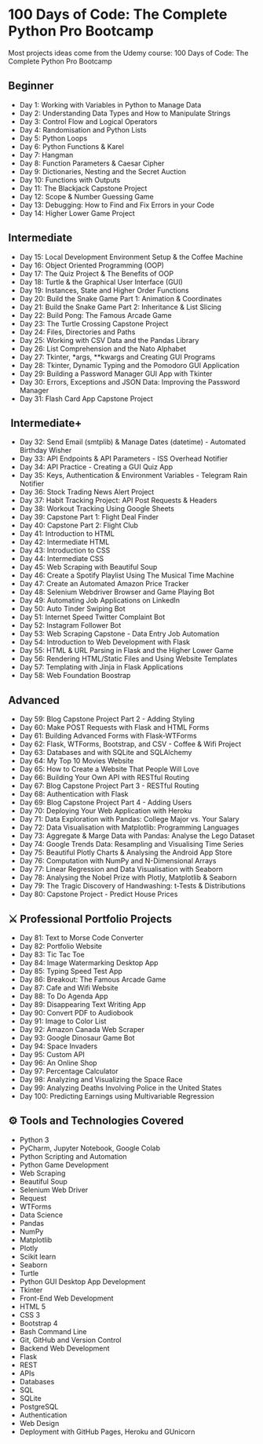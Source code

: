 # 100 Days of Code: The Complete Python Pro Bootcamp

Most projects ideas come from the Udemy course: 100 Days of Code: The Complete Python Pro Bootcamp

## Beginner
* Day 1: Working with Variables in Python to Manage Data  
* Day 2: Understanding Data Types and How to Manipulate Strings  
* Day 3: Control Flow and Logical Operators  
* Day 4: Randomisation and Python Lists  
* Day 5: Python Loops  
* Day 6: Python Functions & Karel  
* Day 7: Hangman  
* Day 8: Function Parameters & Caesar Cipher  
* Day 9: Dictionaries, Nesting and the Secret Auction  
* Day 10: Functions with Outputs  
* Day 11: The Blackjack Capstone Project  
* Day 12: Scope & Number Guessing Game  
* Day 13: Debugging: How to Find and Fix Errors in your Code  
* Day 14: Higher Lower Game Project  

## Intermediate
* Day 15: Local Development Environment Setup & the Coffee Machine  
* Day 16: Object Oriented Programming (OOP)  
* Day 17: The Quiz Project & The Benefits of OOP  
* Day 18: Turtle & the Graphical User Interface (GUI)  
* Day 19: Instances, State and Higher Order Functions  
* Day 20: Build the Snake Game Part 1: Animation & Coordinates  
* Day 21: Build the Snake Game Part 2: Inheritance & List Slicing  
* Day 22: Build Pong: The Famous Arcade Game  
* Day 23: The Turtle Crossing Capstone Project  
* Day 24: Files, Directories and Paths  
* Day 25: Working with CSV Data and the Pandas Library  
* Day 26: List Comprehension and the Nato Alphabet  
* Day 27: Tkinter, *args, **kwargs and Creating GUI Programs  
* Day 28: Tkinter, Dynamic Typing and the Pomodoro GUI Application  
* Day 29: Building a Password Manager GUI App with Tkinter  
* Day 30: Errors, Exceptions and JSON Data: Improving the Password Manager  
* Day 31: Flash Card App Capstone Project  

## ‍ Intermediate+
* Day 32: Send Email (smtplib) & Manage Dates (datetime) - Automated Birthday Wisher  
* Day 33: API Endpoints & API Parameters - ISS Overhead Notifier  
* Day 34: API Practice - Creating a GUI Quiz App  
* Day 35: Keys, Authentication & Environment Variables - Telegram Rain Notifier  
* Day 36: Stock Trading News Alert Project  
* Day 37: Habit Tracking Project: API Post Requests & Headers  
* Day 38: Workout Tracking Using Google Sheets  
* Day 39: Capstone Part 1: Flight Deal Finder  
* Day 40: Capstone Part 2: Flight Club  
* Day 41: Introduction to HTML  
* Day 42: Intermediate HTML  
* Day 43: Introduction to CSS  
* Day 44: Intermediate CSS  
* Day 45: Web Scraping with Beautiful Soup  
* Day 46: Create a Spotify Playlist Using The Musical Time Machine  
* Day 47: Create an Automated Amazon Price Tracker  
* Day 48: Selenium Webdriver Browser and Game Playing Bot  
* Day 49: Automating Job Applications on LinkedIn  
* Day 50: Auto Tinder Swiping Bot  
* Day 51: Internet Speed Twitter Complaint Bot  
* Day 52: Instagram Follower Bot  
* Day 53: Web Scraping Capstone - Data Entry Job Automation  
* Day 54: Introduction to Web Development with Flask  
* Day 55: HTML & URL Parsing in Flask and the Higher Lower Game  
* Day 56: Rendering HTML/Static Files and Using Website Templates  
* Day 57: Templating with Jinja in Flask Applications  
* Day 58: Web Foundation Boostrap  

## Advanced
* Day 59: Blog Capstone Project Part 2 - Adding Styling  
* Day 60: Make POST Requests with Flask and HTML Forms  
* Day 61: Building Advanced Forms with Flask-WTForms  
* Day 62: Flask, WTForms, Bootstrap, and CSV - Coffee & Wifi Project  
* Day 63: Databases and with SQLite and SQLAlchemy  
* Day 64: My Top 10 Movies Website  
* Day 65: How to Create a Website That People Will Love  
* Day 66: Building Your Own API with RESTful Routing  
* Day 67: Blog Capstone Project Part 3 - RESTful Routing  
* Day 68: Authentication with Flask  
* Day 69: Blog Capstone Project Part 4 - Adding Users  
* Day 70: Deploying Your Web Application with Heroku  
* Day 71: Data Exploration with Pandas: College Major vs. Your Salary  
* Day 72: Data Visualisation with Matplotlib: Programming Languages  
* Day 73: Aggregate & Marge Data with Pandas: Analyse the Lego Dataset  
* Day 74: Google Trends Data: Resampling and Visualising Time Series  
* Day 75: Beautiful Plotly Charts & Analysing the Android App Store  
* Day 76: Computation with NumPy and N-Dimensional Arrays  
* Day 77: Linear Regression and Data Visualisation with Seaborn  
* Day 78: Analysing the Nobel Prize with Plotly, Matplotlib & Seaborn  
* Day 79: The Tragic Discovery of Handwashing: t-Tests & Distributions  
* Day 80: Capstone Project - Predict House Prices  

## ⚔ Professional Portfolio Projects
* Day 81: Text to Morse Code Converter  
* Day 82: Portfolio Website  
* Day 83: Tic Tac Toe  
* Day 84: Image Watermarking Desktop App  
* Day 85: Typing Speed Test App  
* Day 86: Breakout: The Famous Arcade Game  
* Day 87: Cafe and Wifi Website  
* Day 88: To Do Agenda App  
* Day 89: Disappearing Text Writing App  
* Day 90: Convert PDF to Audiobook  
* Day 91: Image to Color List  
* Day 92: Amazon Canada Web Scraper  
* Day 93: Google Dinosaur Game Bot  
* Day 94: Space Invaders  
* Day 95: Custom API  
* Day 96: An Online Shop  
* Day 97: Percentage Calculator  
* Day 98: Analyzing and Visualizing the Space Race  
* Day 99: Analyzing Deaths Involving Police in the United States  
* Day 100: Predicting Earnings using Multivariable Regression  

## ⚙ Tools and Technologies Covered
* Python 3  
* PyCharm, Jupyter Notebook, Google Colab  
* Python Scripting and Automation  
* Python Game Development  
* Web Scraping  
* Beautiful Soup  
* Selenium Web Driver  
* Request  
* WTForms  
* Data Science  
* Pandas  
* NumPy  
* Matplotlib  
* Plotly  
* Scikit learn  
* Seaborn  
* Turtle  
* Python GUI Desktop App Development  
* Tkinter  
* Front-End Web Development  
* HTML 5  
* CSS 3  
* Bootstrap 4  
* Bash Command Line  
* Git, GitHub and Version Control  
* Backend Web Development  
* Flask  
* REST  
* APIs  
* Databases  
* SQL  
* SQLite  
* PostgreSQL  
* Authentication  
* Web Design  
* Deployment with GitHub Pages, Heroku and GUnicorn  
